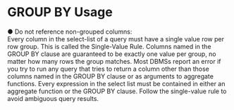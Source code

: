 # GROUP BY Usage

● Do not reference non-grouped columns:   
Every column in the select-list of a query must have a single value row
per row group. This is called the Single-Value Rule.
Columns named in the GROUP BY clause are guaranteed to be exactly one value
per group, no matter how many rows the group matches.
Most DBMSs report an error if you try to run any query that tries to return
a column other than those columns named in the GROUP BY clause or as
arguments to aggregate functions.
Every expression in the select list must be contained in either an
aggregate function or the GROUP BY clause.
Follow the single-value rule to avoid ambiguous query results.
